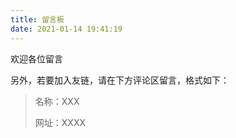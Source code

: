 ```yaml
---
title: 留言板
date: 2021-01-14 19:41:19
---
```


欢迎各位留言

另外，若要加入友链，请在下方评论区留言，格式如下：

> 名称：XXX
>
> 网址：XXXX